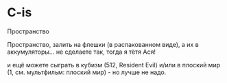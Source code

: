 # C-is

Пространство

Пространство, залить на флешки (в распакованном виде), а их в аккумуляторы... не сделаете так, тогда я тётя Ася!

и ещё можете сыграть в кубизм (512, Resident Evil) и/или в плоский мир (1, см. мультфильм: плоский мир) - но лучше не надо.

